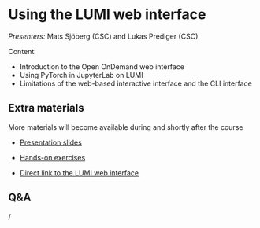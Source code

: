 # Using the LUMI web interface

*Presenters:* Mats Sjöberg (CSC) and Lukas Prediger (CSC)

Content:

-   Introduction to the Open OnDemand web interface
-   Using PyTorch in JupyterLab on LUMI
-   Limitations of the web-based interactive interface and the CLI interface
  
<!--
<video src="https://462000265.lumidata.eu/ai-20241126/recordings/02_Webinterface.mp4" controls="controls"></video>
-->


## Extra materials

More materials will become available during and shortly after the course

-   [Presentation slides](https://462000265.lumidata.eu/ai-20241126/files/LUMI-ai-20241126-02-Using_LUMI_web_UI.pdf)

-   [Hands-on exercises](E02_Webinterface.md)

-   [Direct link to the LUMI web interface](https://www.lumi.csc.fi/)


## Q&A

/
